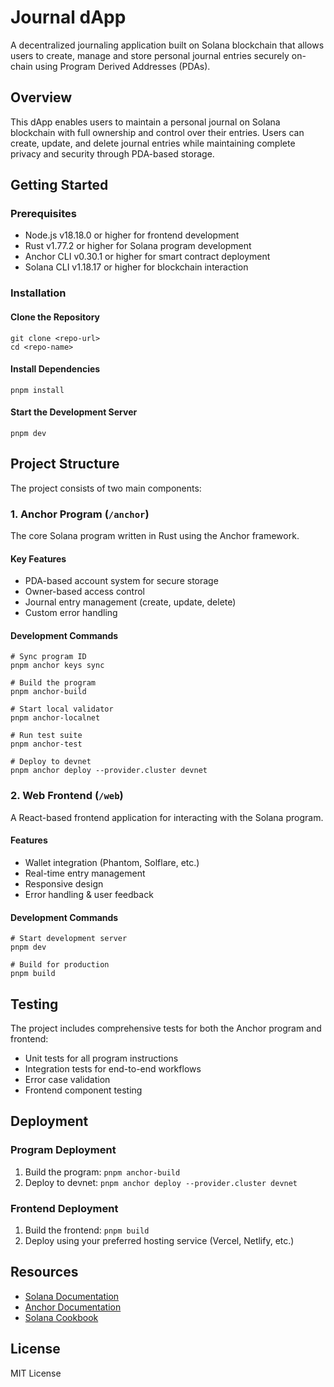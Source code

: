 # Journal dApp

A decentralized journaling application built on Solana blockchain that allows users to create, manage and store personal journal entries securely on-chain using Program Derived Addresses (PDAs).

## Overview

This dApp enables users to maintain a personal journal on Solana blockchain with full ownership and control over their entries. Users can create, update, and delete journal entries while maintaining complete privacy and security through PDA-based storage.

## Getting Started

### Prerequisites

- Node.js v18.18.0 or higher for frontend development
- Rust v1.77.2 or higher for Solana program development
- Anchor CLI v0.30.1 or higher for smart contract deployment
- Solana CLI v1.18.17 or higher for blockchain interaction

### Installation

#### Clone the Repository

```shell
git clone <repo-url>
cd <repo-name>
```

#### Install Dependencies

```shell
pnpm install
```

#### Start the Development Server

```shell
pnpm dev
```

## Project Structure

The project consists of two main components:

### 1. Anchor Program (`/anchor`)

The core Solana program written in Rust using the Anchor framework.

#### Key Features
- PDA-based account system for secure storage
- Owner-based access control
- Journal entry management (create, update, delete)
- Custom error handling

#### Development Commands

```shell
# Sync program ID
pnpm anchor keys sync

# Build the program
pnpm anchor-build

# Start local validator
pnpm anchor-localnet

# Run test suite
pnpm anchor-test

# Deploy to devnet
pnpm anchor deploy --provider.cluster devnet
```

### 2. Web Frontend (`/web`)

A React-based frontend application for interacting with the Solana program.

#### Features
- Wallet integration (Phantom, Solflare, etc.)
- Real-time entry management
- Responsive design
- Error handling & user feedback

#### Development Commands

```shell
# Start development server
pnpm dev

# Build for production
pnpm build
```

## Testing

The project includes comprehensive tests for both the Anchor program and frontend:

- Unit tests for all program instructions
- Integration tests for end-to-end workflows
- Error case validation
- Frontend component testing

## Deployment

### Program Deployment
1. Build the program: `pnpm anchor-build`
2. Deploy to devnet: `pnpm anchor deploy --provider.cluster devnet`

### Frontend Deployment
1. Build the frontend: `pnpm build`
2. Deploy using your preferred hosting service (Vercel, Netlify, etc.)

## Resources
- [Solana Documentation](https://docs.solana.com)
- [Anchor Documentation](https://www.anchor-lang.com/)
- [Solana Cookbook](https://solanacookbook.com)

## License
MIT License

